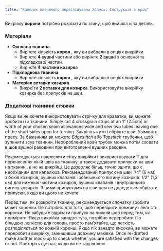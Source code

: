 ```yaml
---
title: "Капелюх оленячого переслідувача Холмса: Інструкція з крою"
---
```


Викрійку **корони** потрібно розрізати по згину, щоб вийшла ціла деталь.

### Матеріали

- **Основна тканина**
  - Виріжте кількість **корон** , яку ви вибрали в опціях викрійки
  - Виріжте **4 вушні** частини або виріжте **2 вушні** з основної та підкладкової частин.
  - Виріжте **4 частини козирка**
- **Підкладкова тканина**
  - Виріжте кількість **корон** , яку ви вибрали в опціях викрійки
- **Матеріал вставки козирка**
  - Викроїти **2 вставки для козирка**. Використовуйте викрійку козирка без припусків на шви.

### Додаткові тканинні стяжки

Якщо ви не хочете використовувати стрічку для краватки, ви можете зробити її з тканини. Simply cut 4 crossgrain strips of an 1" (2.5cm) or width of your chosen seam allowances wide and sew two tubes leaving one of the short sides open for turning. Закріпіть кути і обріжте шви. Увімкніть пресу. За бажанням ви можете _Edgestitch_ або _Topstitch_ трубочки, щоб зупинити зсув тканини. Необроблений край трубок можна потім сховати в шов вушної раковини при виготовленні вушних раковин.

<Note>

Рекомендується накреслити сітку викрійки і використовувати її для перенесення ліній швів на тканину, а також додавати припуски на шви на тканині, а не на викрійці. Це дозволяє більш точно зшити, що є необхідним для капелюха. Рекомендований припуск на шви 1/4" (6 мм) з боків козирків, вушних клапанів і зовнішнього вигину козирків. 1/2" (1,3 см) для нижньої частини козирків, вушних клапанів і внутрішнього вигину козирків. З цими припусками на шви вам не доведеться обрізати припуски, якщо ви цього не хочете.

</Note>
<Warning>

Перед тим, як розкроїти тканину, рекомендується спочатку зробити макет коронки. Це потрібно для того, щоб перевірити довжину і легкість коронки. Не забудьте відрізати припуск на нижній шов перед тим, як приміряти. Якщо викрійка занадто туга, потрібно переробити її з більшою легкістю для голови, просто пам'ятайте, що легкість розподіляється по кожній коронці. Якщо пік занадто високий, ви можете переробити викрійку, зменшивши довжину маківки. Once re-drafted make another mock-up to check whether you are satisfied with the changes or not. Повторіть ще раз, якщо ви не задоволені.

</Warning>
